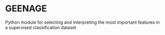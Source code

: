 # GEENAGE
Python module for selecting and interpreting the most important features in a supervised classification dataset
